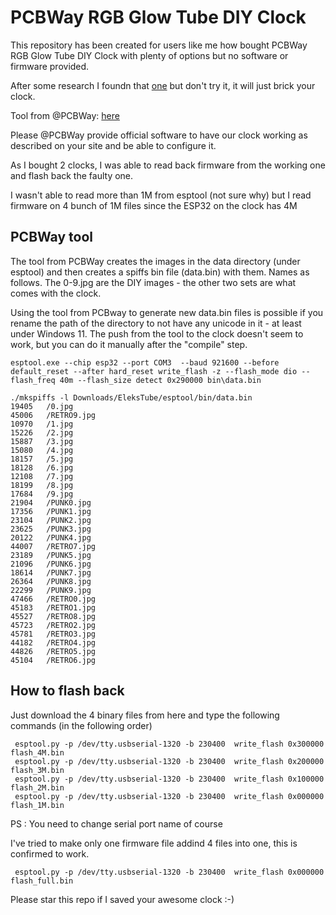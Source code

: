 # PCBWay RGB Glow Tube DIY Clock

This repository has been created for users like me how bought PCBWay RGB Glow Tube DIY Clock with plenty of options but no software or firmware provided.

After some research I foundn that [one](https://elekstube.com/blogs/news/instructions-on-elekstube-clock-for-gen2-systems) but don't try it, it will just brick your clock.

Tool from @PCBWay:
[here](https://pcbwayfile.s3.us-west-2.amazonaws.com/web/230620/EleksTube%20IPS.V1.1.zip)

Please @PCBWay provide official software to have our clock working as described on your site and be able to configure it.

As I bought 2 clocks, I was able to read back firmware from the working one and flash back the faulty one.

I wasn't able to read more than 1M from esptool (not sure why) but I read firmware on 4 bunch of 1M files since the ESP32 on the clock has 4M

## PCBWay tool
The tool from PCBWay creates the images in the data directory (under esptool) and then creates a spiffs bin file (data.bin) with them. Names as follows. The 0-9.jpg are the DIY images - the other two sets are what comes with the clock. 

Using the tool from PCBway to generate new data.bin files is possible if you rename the path of the directory to not have any unicode in it - at least under Windows 11. The push from the tool to the clock doesn't seem to work, but you can do it manually after the "compile" step.

```shell
esptool.exe --chip esp32 --port COM3  --baud 921600 --before default_reset --after hard_reset write_flash -z --flash_mode dio --flash_freq 40m --flash_size detect 0x290000 bin\data.bin
```

```
./mkspiffs -l Downloads/EleksTube/esptool/bin/data.bin
19405   /0.jpg
45006   /RETRO9.jpg
10970   /1.jpg
15226   /2.jpg
15887   /3.jpg
15080   /4.jpg
18157   /5.jpg
18128   /6.jpg
12108   /7.jpg
18199   /8.jpg
17684   /9.jpg
21904   /PUNK0.jpg
17356   /PUNK1.jpg
23104   /PUNK2.jpg
23625   /PUNK3.jpg
20122   /PUNK4.jpg
44007   /RETRO7.jpg
23189   /PUNK5.jpg
21096   /PUNK6.jpg
18614   /PUNK7.jpg
26364   /PUNK8.jpg
22299   /PUNK9.jpg
47466   /RETRO0.jpg
45183   /RETRO1.jpg
45527   /RETRO8.jpg
45723   /RETRO2.jpg
45781   /RETRO3.jpg
44182   /RETRO4.jpg
44826   /RETRO5.jpg
45104   /RETRO6.jpg
```
## How to flash back

Just download the 4 binary files from here and type the following commands (in the following order)

```shell
 esptool.py -p /dev/tty.usbserial-1320 -b 230400  write_flash 0x300000 flash_4M.bin 
 esptool.py -p /dev/tty.usbserial-1320 -b 230400  write_flash 0x200000 flash_3M.bin 
 esptool.py -p /dev/tty.usbserial-1320 -b 230400  write_flash 0x100000 flash_2M.bin 
 esptool.py -p /dev/tty.usbserial-1320 -b 230400  write_flash 0x000000 flash_1M.bin 
```

PS : You need to change serial port name of course

I've tried to make only one firmware file addind 4 files into one, this is confirmed to work.


```shell
 esptool.py -p /dev/tty.usbserial-1320 -b 230400  write_flash 0x000000 flash_full.bin 
```


Please star this repo if I saved your awesome clock :-)
